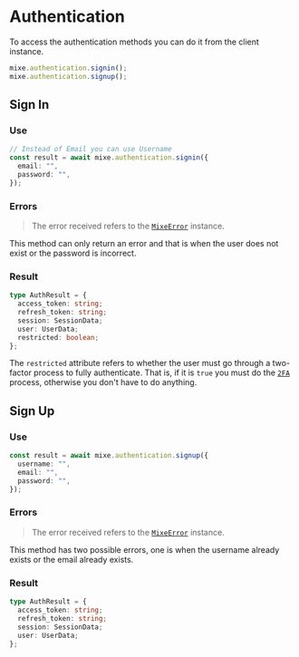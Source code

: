 # Authentication

To access the authentication methods you can do it from the client instance.

```ts
mixe.authentication.signin();
mixe.authentication.signup();
```

## Sign In

### Use

```ts
// Instead of Email you can use Username
const result = await mixe.authentication.signin({
  email: "",
  password: "",
});
```

### Errors

> The error received refers to the [`MixeError`](https://github.com/kasu-ga/mixe/blob/main/docs/mixe-error/README.md) instance.

This method can only return an error and that is when the user does not exist or the password is incorrect.

### Result

```ts
type AuthResult = {
  access_token: string;
  refresh_token: string;
  session: SessionData;
  user: UserData;
  restricted: boolean;
};
```

The `restricted` attribute refers to whether the user must go through a two-factor process to fully authenticate. That is, if it is `true` you must do the [`2FA`](https://github.com/kasu-ga/mixe/blob/main/docs/2fa/README.md) process, otherwise you don't have to do anything.

## Sign Up

### Use

```ts
const result = await mixe.authentication.signup({
  username: "",
  email: "",
  password: "",
});
```

### Errors

> The error received refers to the [`MixeError`](https://github.com/kasu-ga/mixe/blob/main/docs/mixe-error/README.md) instance.

This method has two possible errors, one is when the username already exists or the email already exists.

### Result

```ts
type AuthResult = {
  access_token: string;
  refresh_token: string;
  session: SessionData;
  user: UserData;
};
```
